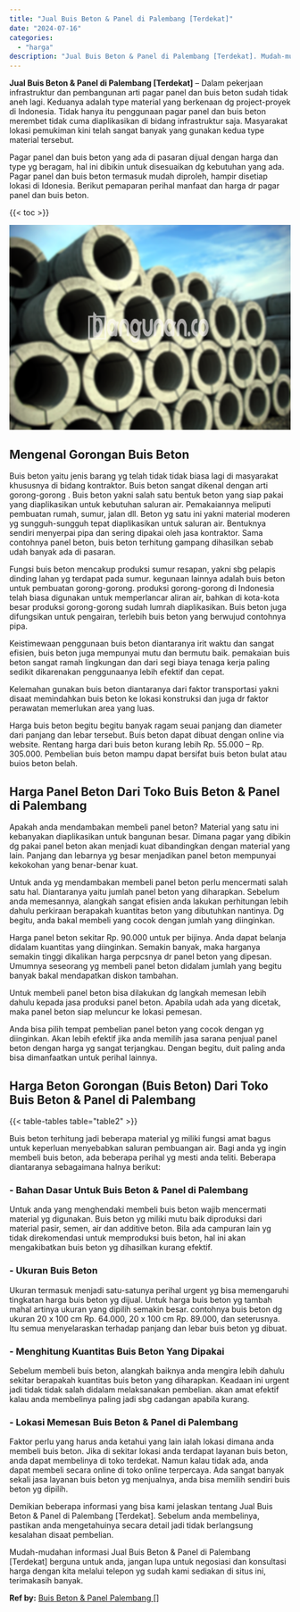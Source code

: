 ```yaml
---
title: "Jual Buis Beton & Panel di Palembang [Terdekat]"
date: "2024-07-16"
categories: 
  - "harga"
description: "Jual Buis Beton & Panel di Palembang [Terdekat]. Mudah-mudahan informasi Jual Buis Beton & Panel di Palembang [Terdekat] berguna untuk anda, jangan lupa un..."
---
```


**Jual Buis Beton & Panel di Palembang \[Terdekat\]** – Dalam pekerjaan infrastruktur dan pembangunan arti pagar panel dan buis beton sudah tidak aneh lagi. Keduanya adalah type material yang berkenaan dg project-proyek di Indonesia. Tidak hanya itu penggunaan pagar panel dan buis beton merembet tidak cuma diaplikasikan di bidang infrastruktur saja. Masyarakat lokasi pemukiman kini telah sangat banyak yang gunakan kedua type material tersebut.

Pagar panel dan buis beton yang ada di pasaran dijual dengan harga dan type yg beragam, hal ini dibikin untuk disesuaikan dg kebutuhan yang ada. Pagar panel dan buis beton termasuk mudah diproleh, hampir disetiap lokasi di Idonesia. Berikut pemaparan perihal manfaat dan harga dr pagar panel dan buis beton.

{{< toc >}}

![Jual Buis Beton & Panel di Palembang [Terdekat]](/images/jual-panel-buis-beton-murah-61.png)

## Mengenal Gorongan Buis Beton

Buis beton yaitu jenis barang yg telah tidak tidak biasa lagi di masyarakat khususnya di bidang kontraktor. Buis beton sangat dikenal dengan arti gorong-gorong . Buis beton yakni salah satu bentuk beton yang siap pakai yang diaplikasikan untuk kebutuhan saluran air. Pemakaiannya meliputi pembuatan rumah, sumur, jalan dll. Beton yg satu ini yakni material moderen yg sungguh-sungguh tepat diaplikasikan untuk saluran air. Bentuknya sendiri menyerpai pipa dan sering dipakai oleh jasa kontraktor. Sama contohnya panel beton, buis beton terhitung gampang dihasilkan sebab udah banyak ada di pasaran.

Fungsi buis beton mencakup produksi sumur resapan, yakni sbg pelapis dinding lahan yg terdapat pada sumur. kegunaan lainnya adalah buis beton untuk pembuatan gorong-gorong. produksi gorong-gorong di Indonesia telah biasa digunakan untuk memperlancar aliran air, bahkan di kota-kota besar produksi gorong-gorong sudah lumrah diaplikasikan. Buis beton juga difungsikan untuk pengairan, terlebih buis beton yang berwujud contohnya pipa.

Keistimewaan penggunaan buis beton diantaranya irit waktu dan sangat efisien, buis beton juga mempunyai mutu dan bermutu baik. pemakaian buis beton sangat ramah lingkungan dan dari segi biaya tenaga kerja paling sedikit dikarenakan penggunaanya lebih efektif dan cepat.

Kelemahan gunakan buis beton diantaranya dari faktor transportasi yakni disaat memindahkan buis beton ke lokasi konstruksi dan juga dr faktor perawatan memerlukan area yang luas.

Harga buis beton begitu begitu banyak ragam seuai panjang dan diameter dari panjang dan lebar tersebut. Buis beton dapat dibuat dengan online via website. Rentang harga dari buis beton kurang lebih Rp. 55.000 – Rp. 305.000. Pembelian buis beton mampu dapat bersifat buis beton bulat atau buios beton belah.

## Harga Panel Beton Dari Toko Buis Beton & Panel di Palembang

Apakah anda mendambakan membeli panel beton? Material yang satu ini kebanyakan diaplikasikan untuk bangunan besar. Dimana pagar yang dibikin dg pakai panel beton akan menjadi kuat dibandingkan dengan material yang lain. Panjang dan lebarnya yg besar menjadikan panel beton mempunyai kekokohan yang benar-benar kuat.

Untuk anda yg mendambakan membeli panel beton perlu mencermati salah satu hal. Diantaranya yaitu jumlah panel beton yang diharapkan. Sebelum anda memesannya, alangkah sangat efisien anda lakukan perhitungan lebih dahulu perkiraan berapakah kuantitas beton yang dibutuhkan nantinya. Dg begitu, anda bakal membeli yang cocok dengan jumlah yang diinginkan.

Harga panel beton sekitar Rp. 90.000 untuk per bijinya. Anda dapat belanja didalam kuantitas yang diinginkan. Semakin banyak, maka harganya semakin tinggi dikalikan harga perpcsnya dr panel beton yang dipesan. Umumnya seseorang yg membeli panel beton didalam jumlah yang begitu banyak bakal mendapatkan diskon tambahan.

Untuk membeli panel beton bisa dilakukan dg langkah memesan lebih dahulu kepada jasa produksi panel beton. Apabila udah ada yang dicetak, maka panel beton siap meluncur ke lokasi pemesan.

Anda bisa pilih tempat pembelian panel beton yang cocok dengan yg diinginkan. Akan lebih efektif jika anda memilih jasa sarana penjual panel beton dengan harga yg sangat terjangkau. Dengan begitu, duit paling anda bisa dimanfaatkan untuk perihal lainnya.

## Harga Beton Gorongan (Buis Beton) Dari Toko Buis Beton & Panel di Palembang

{{< table-tables table="table2" >}}

Buis beton terhitung jadi beberapa material yg miliki fungsi amat bagus untuk keperluan menyebabkan saluran pembuangan air. Bagi anda yg ingin membeli buis beton, ada beberapa perihal yg mesti anda teliti. Beberapa diantaranya sebagaimana halnya berikut:

### \- Bahan Dasar Untuk Buis Beton & Panel di Palembang

Untuk anda yang menghendaki membeli buis beton wajib mencermati material yg digunakan. Buis beton yg miliki mutu baik diproduksi dari material pasir, semen, air dan additive beton. Bila ada campuran lain yg tidak direkomendasi untuk memproduksi buis beton, hal ini akan mengakibatkan buis beton yg dihasilkan kurang efektif.

### \- Ukuran Buis Beton

Ukuran termasuk menjadi satu-satunya perihal urgent yg bisa memengaruhi tingkatan harga buis beton yg dijual. Untuk harga buis beton yg tambah mahal artinya ukuran yang dipilih semakin besar. contohnya buis beton dg ukuran 20 x 100 cm Rp. 64.000, 20 x 100 cm Rp. 89.000, dan seterusnya. Itu semua menyelaraskan terhadap panjang dan lebar buis beton yg dibuat.

### \- Menghitung Kuantitas Buis Beton Yang Dipakai

Sebelum membeli buis beton, alangkah baiknya anda mengira lebih dahulu sekitar berapakah kuantitas buis beton yang diharapkan. Keadaan ini urgent jadi tidak tidak salah didalam melaksanakan pembelian. akan amat efektif kalau anda membelinya paling jadi sbg cadangan apabila kurang.

### \- Lokasi Memesan Buis Beton & Panel di Palembang

Faktor perlu yang harus anda ketahui yang lain ialah lokasi dimana anda membeli buis beton. Jika di sekitar lokasi anda terdapat layanan buis beton, anda dapat membelinya di toko terdekat. Namun kalau tidak ada, anda dapat membeli secara online di toko online terpercaya. Ada sangat banyak sekali jasa layanan buis beton yg menjualnya, anda bisa memilih sendiri buis beton yg dipilih.

Demikian beberapa informasi yang bisa kami jelaskan tentang Jual Buis Beton & Panel di Palembang \[Terdekat\]. Sebelum anda membelinya, pastikan anda mengetahuinya secara detail jadi tidak berlangsung kesalahan disaat pembelian.

Mudah-mudahan informasi Jual Buis Beton & Panel di Palembang \[Terdekat\] berguna untuk anda, jangan lupa untuk negosiasi dan konsultasi harga dengan kita melalui telepon yg sudah kami sediakan di situs ini, terimakasih banyak.

**Ref by:** [Buis Beton & Panel Palembang []](https://id.wikipedia.org/wiki/Buis)

